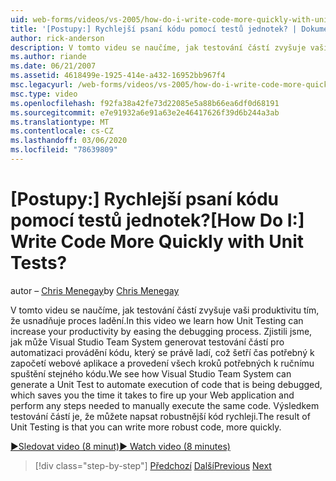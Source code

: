 ```yaml
---
uid: web-forms/videos/vs-2005/how-do-i-write-code-more-quickly-with-unit-tests
title: '[Postupy:] Rychlejší psaní kódu pomocí testů jednotek? | Dokumenty Microsoft'
author: rick-anderson
description: V tomto videu se naučíme, jak testování částí zvyšuje vaši produktivitu tím, že usnadňuje proces ladění. Zjistili jsme, jak může Visual Studio Team System vygenerovat U...
ms.author: riande
ms.date: 06/21/2007
ms.assetid: 4618499e-1925-414e-a432-16952bb967f4
msc.legacyurl: /web-forms/videos/vs-2005/how-do-i-write-code-more-quickly-with-unit-tests
msc.type: video
ms.openlocfilehash: f92fa38a42fe73d22085e5a88b66ea6df0d68191
ms.sourcegitcommit: e7e91932a6e91a63e2e46417626f39d6b244a3ab
ms.translationtype: MT
ms.contentlocale: cs-CZ
ms.lasthandoff: 03/06/2020
ms.locfileid: "78639809"
---
```

# <a name="how-do-i-write-code-more-quickly-with-unit-tests"></a><span data-ttu-id="87812-105">[Postupy:] Rychlejší psaní kódu pomocí testů jednotek?</span><span class="sxs-lookup"><span data-stu-id="87812-105">[How Do I:] Write Code More Quickly with Unit Tests?</span></span>

<span data-ttu-id="87812-106">autor – [Chris Menegay](https://twitter.com/CMenegay)</span><span class="sxs-lookup"><span data-stu-id="87812-106">by [Chris Menegay](https://twitter.com/CMenegay)</span></span>

<span data-ttu-id="87812-107">V tomto videu se naučíme, jak testování částí zvyšuje vaši produktivitu tím, že usnadňuje proces ladění.</span><span class="sxs-lookup"><span data-stu-id="87812-107">In this video we learn how Unit Testing can increase your productivity by easing the debugging process.</span></span> <span data-ttu-id="87812-108">Zjistili jsme, jak může Visual Studio Team System generovat testování částí pro automatizaci provádění kódu, který se právě ladí, což šetří čas potřebný k započetí webové aplikace a provedení všech kroků potřebných k ručnímu spuštění stejného kódu.</span><span class="sxs-lookup"><span data-stu-id="87812-108">We see how Visual Studio Team System can generate a Unit Test to automate execution of code that is being debugged, which saves you the time it takes to fire up your Web application and perform any steps needed to manually execute the same code.</span></span> <span data-ttu-id="87812-109">Výsledkem testování částí je, že můžete napsat robustnější kód rychleji.</span><span class="sxs-lookup"><span data-stu-id="87812-109">The result of Unit Testing is that you can write more robust code, more quickly.</span></span>

[<span data-ttu-id="87812-110">&#9654;Sledovat video (8 minut)</span><span class="sxs-lookup"><span data-stu-id="87812-110">&#9654; Watch video (8 minutes)</span></span>](https://channel9.msdn.com/Blogs/ASP-NET-Site-Videos/how-do-i-write-code-more-quickly-with-unit-tests)

> [!div class="step-by-step"]
> <span data-ttu-id="87812-111">[Předchozí](how-do-i-create-my-own-bug-work-item.md)
> [Další](how-do-i-practice-test-driven-development.md)</span><span class="sxs-lookup"><span data-stu-id="87812-111">[Previous](how-do-i-create-my-own-bug-work-item.md)
[Next](how-do-i-practice-test-driven-development.md)</span></span>
